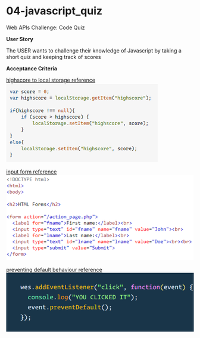 # 04-javascript_quiz
Web APIs Challenge: Code Quiz

**User Story**

The USER wants to challenge their knowledge of Javascript by taking a short quiz and keeping track of scores

**Acceptance Criteria**

















[highscore to local storage reference](https://stackoverflow.com/questions/29370017/adding-a-high-score-to-local-storage)
![Alt text](<assets/images/highscore to local storage reference-stackoverflow.png>)

[input form reference](https://www.w3schools.com/html/tryit.asp?filename=tryhtml_form_submit)
![Alt text](<assets/images/input form reference-w3schools.png>)

[preventing default behaviour reference](https://wesbos.com/javascript/05-events/prevent-default-and-form-events)
![Alt text](<assets/images/preventing default behaviour reference-wesbos.png>)
